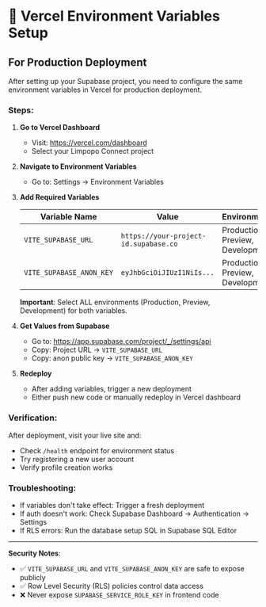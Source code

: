 # 🚀 Vercel Environment Variables Setup

## For Production Deployment

After setting up your Supabase project, you need to configure the same environment variables in Vercel for production deployment.

### Steps:

1. **Go to Vercel Dashboard**
   - Visit: https://vercel.com/dashboard
   - Select your Limpopo Connect project

2. **Navigate to Environment Variables**
   - Go to: Settings → Environment Variables

3. **Add Required Variables**

   | Variable Name | Value | Environments |
   |---------------|-------|-------------|
   | `VITE_SUPABASE_URL` | `https://your-project-id.supabase.co` | Production, Preview, Development |
   | `VITE_SUPABASE_ANON_KEY` | `eyJhbGciOiJIUzI1NiIs...` | Production, Preview, Development |

   **Important**: Select ALL environments (Production, Preview, Development) for both variables.

4. **Get Values from Supabase**
   - Go to: https://app.supabase.com/project/_/settings/api
   - Copy: Project URL → `VITE_SUPABASE_URL`
   - Copy: anon public key → `VITE_SUPABASE_ANON_KEY`

5. **Redeploy**
   - After adding variables, trigger a new deployment
   - Either push new code or manually redeploy in Vercel dashboard

### Verification:

After deployment, visit your live site and:
- Check `/health` endpoint for environment status
- Try registering a new user account
- Verify profile creation works

### Troubleshooting:

- If variables don't take effect: Trigger a fresh deployment
- If auth doesn't work: Check Supabase Dashboard → Authentication → Settings
- If RLS errors: Run the database setup SQL in Supabase SQL Editor

---

**Security Notes**:
- ✅ `VITE_SUPABASE_URL` and `VITE_SUPABASE_ANON_KEY` are safe to expose publicly
- ✅ Row Level Security (RLS) policies control data access
- ❌ Never expose `SUPABASE_SERVICE_ROLE_KEY` in frontend code
